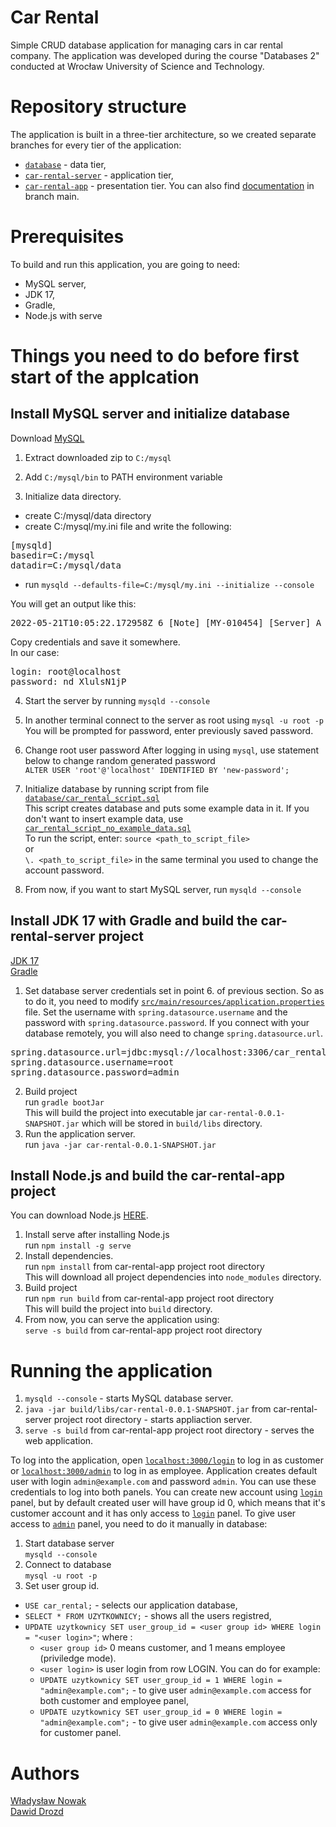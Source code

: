 # Car Rental
Simple CRUD database application for managing cars in car rental company. The application was developed during the course "Databases 2" conducted at Wrocław University of Science and Technology.

# Repository structure
The application is built in a three-tier architecture, so we created separate branches for every tier of the application:
 * [`database`](../database) - data tier,
 * [`car-rental-server`](../car-rental-server) - application tier,
 * [`car-rental-app`](../car-rental.app) - presentation tier.
You can also find [documentation](documentation.pdf) in branch main.

# Prerequisites
To build and run this application, you are going to need:
* MySQL server,
* JDK 17,
* Gradle,
* Node.js with serve

# Things you need to do before first start of the applcation
## Install MySQL server and initialize database
Download [MySQL](https://dev.mysql.com/downloads/mysql/)

1. Extract downloaded zip to `C:/mysql`

2. Add `C:/mysql/bin` to PATH environment variable

3. Initialize data directory.
* create C:/mysql/data directory
* create C:/mysql/my.ini file and write the following:

<pre>
[mysqld]
basedir=C:/mysql
datadir=C:/mysql/data
</pre>

* run `mysqld --defaults-file=C:/mysql/my.ini --initialize --console`<br>

You will get an output like this:
<pre>2022-05-21T10:05:22.172958Z 6 [Note] [MY-010454] [Server] A temporary password is generated for root@localhost: nd_XlulsN1jP</pre>

Copy credentials and save it somewhere. <br>
In our case: <br>
<pre>
login: root@localhost
password: nd_XlulsN1jP
</pre>
4. Start the server by running `mysqld --console`

5. In another terminal connect to the server as root using `mysql -u root -p`<br>
You will be prompted for password, enter previously saved password.

6. Change root user password
After logging in using `mysql`, use statement below to change random generated password<br>
`ALTER USER 'root'@'localhost' IDENTIFIED BY 'new-password';`<br>

7. Initialize database by running script from file [`database/car_rental_script.sql`](../database/car_rental_script.sql)<br>
This script creates database and puts some example data in it. If you don't want to insert example data, use [`car_rental_script_no_example_data.sql`](../database/car_rental_script_no_example_data.sql)<br>
To run the script, enter:
`source <path_to_script_file>`<br>
or<br>
`\. <path_to_script_file>`
in the same terminal you used to change the account password.

8. From now, if you want to start MySQL server, run `mysqld --console`

## Install JDK 17 with Gradle and build the car-rental-server project
[JDK 17](https://www.oracle.com/java/technologies/downloads/#jdk17-windows)<br>
[Gradle](https://gradle.org/install/)
1. Set database server credentials set in point 6. of previous section. So as to do it, you need to modify [`src/main/resources/application.properties`](../car-rental-server/src/main/resources/application.properties) file. Set the username with `spring.datasource.username` and the password with `spring.datasource.password`. If you connect with your database remotely, you will also need to change `spring.datasource.url`.
<pre>
spring.datasource.url=jdbc:mysql://localhost:3306/car_rental
spring.datasource.username=root
spring.datasource.password=admin
</pre>
2. Build project<br>
run `gradle bootJar`<br>
This will build the project into executable jar `car-rental-0.0.1-SNAPSHOT.jar` which will be stored in `build/libs` directory.
3. Run the application server.<br>
run `java -jar car-rental-0.0.1-SNAPSHOT.jar`

## Install Node.js and build the car-rental-app project
You can download Node.js [HERE](https://nodejs.org/en/download/).<br>

1. Install serve after installing Node.js<br>
run `npm install -g serve`
2. Install dependencies.<br>
run `npm install` from car-rental-app project root directory<br>
This will download all project dependencies into `node_modules` directory.
3. Build project<br>
run `npm run build` from car-rental-app project root directory<br>
This will build the project into `build` directory.
4. From now, you can serve the application using:<br>
`serve -s build` from car-rental-app project root directory

# Running the application
1. `mysqld --console` - starts MySQL database server.
2. `java -jar build/libs/car-rental-0.0.1-SNAPSHOT.jar` from car-rental-server project root directory - starts appliaction server.
3. `serve -s build` from car-rental-app project root directory - serves the web application.

To log into the application, open [`localhost:3000/login`](http://localhost:3000/login) to log in as customer or [`localhost:3000/admin`](http://localhost:3000/admin) to log in as employee. Application creates default user with login `admin@example.com` and password `admin`. You can use these credentials to log into both panels. You can create new account using [`login`](http://localhost:3000/login) panel, but by default created user will have group id 0, which means that it's customer account and it has only access to [`login`](http://localhost:3000/login) panel. To give user access to [`admin`](http://localhost:3000/admin) panel, you need to do it manually in database:
1. Start database server<br>
`mysqld --console`
2. Connect to database<br>
`mysql -u root -p`
3. Set user group id.
* `USE car_rental;` - selects our application database,
* `SELECT * FROM UZYTKOWNICY;` - shows all the users registred,
* `UPDATE uzytkownicy SET user_group_id = <user group id> WHERE login = "<user login>"`;
  where :
  * `<user group id>` 0 means customer, and 1 means employee (priviledge mode).
  * `<user login>` is user login from row LOGIN.
  You can do for example:<br>
  * `UPDATE uzytkownicy SET user_group_id = 1 WHERE login = "admin@example.com";` - to give user `admin@example.com` access for both customer and employee panel,
  * `UPDATE uzytkownicy SET user_group_id = 0 WHERE login = "admin@example.com";` - to give user `admin@example.com` access only for customer panel.

# Authors
[Władysław Nowak](https://github.com/ULTUX)<br>
[Dawid Drozd](https://github.com/drozddawid)
